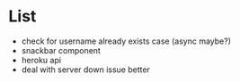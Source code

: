 # List

* check for username already exists case (async maybe?)
* snackbar component
* heroku api
* deal with server down issue better